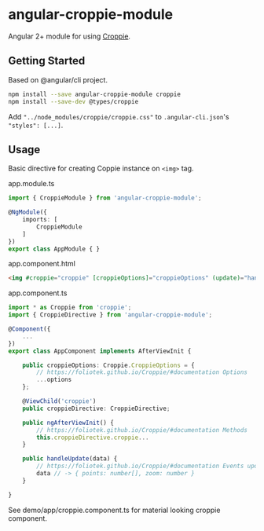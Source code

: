 # angular-croppie-module

Angular 2+ module for using [Croppie](https://foliotek.github.io/Croppie/).

## Getting Started

Based on @angular/cli project.

```bash
npm install --save angular-croppie-module croppie
npm install --save-dev @types/croppie
```

Add `"../node_modules/croppie/croppie.css"` to `.angular-cli.json`'s `"styles": [...]`.

## Usage

Basic directive for creating Coppie instance on `<img>` tag.

app.module.ts
```ts
import { CroppieModule } from 'angular-croppie-module';

@NgModule({
    imports: [
        CroppieModule
    ]
})
export class AppModule { }
```

app.component.html
```html
<img #croppie="croppie" [croppieOptions]="croppieOptions" (update)="handleUpdate($event)" />
```

app.component.ts
```ts
import * as Croppie from 'croppie';
import { CroppieDirective } from 'angular-croppie-module';

@Component({
    ...
})
export class AppComponent implements AfterViewInit {

    public croppieOptions: Croppie.CroppieOptions = {
        // https://foliotek.github.io/Croppie/#documentation Options
        ...options
    };

    @ViewChild('croppie')
    public croppieDirective: CroppieDirective;

    public ngAfterViewInit() {
        // https://foliotek.github.io/Croppie/#documentation Methods
        this.croppieDirective.croppie...
    }

    public handleUpdate(data) {
        // https://foliotek.github.io/Croppie/#documentation Events update
        data // -> { points: number[], zoom: number }
    }

}
```


See demo/app/croppie.component.ts for material looking croppie component.